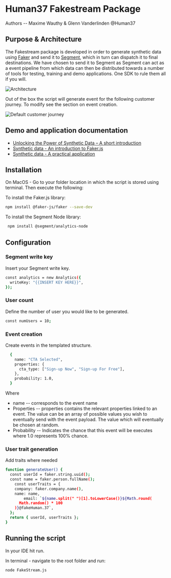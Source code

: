 # Human37 Fakestream Package

Authors -- Maxime Wauthy & Glenn Vanderlinden @Human37

## Purpose & Architecture

The Fakestream package is developed in order to generate synthetic data using [Faker](https://fakerjs.dev/) and send it to [Segment](https://segment.com), which in turn can dispatch it to final destinations. We have chosen to send it to Segment as Segment can act as a event pipeline from which data can then be distributed towards a number of tools for testing, training and demo applications. One SDK to rule them all if you will. 

![Architecture](https://i.ibb.co/Yy7bZbN/Measurecamp-Copy-of-Page-1-1.png)

Out of the box the script will generate event for the following customer journey. To modify see the section on event creation.

![Default customer journey](https://i.ibb.co/p343whR/Screenshot-2023-11-30-at-16-38-18.png)

## Demo and application documentation

* [Unlocking the Power of Synthetic Data – A short introduction](https://www.human37.com/post/unlocking-the-power-of-synthetic-data-a-short-introduction)
* [Synthetic data - An introduction to Faker.js](https://www.youtube.com/watch?v=kEnZslyQaS4&list=PL4YD95ENcSNTRAW5k65PDrzzQd2OsJs_c&ab_channel=Human37)
* [Synthetic data - A practical application](https://www.youtube.com/watch?v=JSyif515NFU&list=PL4YD95ENcSNTRAW5k65PDrzzQd2OsJs_c&index=2&ab_channel=Human37)

## Installation

On MacOS - Go to your folder location in which the script is stored using terminal. Then execute the following:

To install the Faker.js library:

```sh
npm install @faker-js/faker --save-dev
```
To install the Segment Node library:
```sh
 npm install @segment/analytics-node
```
## Configuration

### Segment write key 

Insert your Segment write key.
```sh 
const analytics = new Analytics({
  writeKey: "{{INSERT KEY HERE}}",
});
```
### User count

Define the number of user you would like to be generated.
```sh 
const numUsers = 10;
```

### Event creation

Create events in the templated structure.

```sh
  {
    name: "CTA Selected",
    properties: {
      cta_type: ["Sign-up Now", "Sign-up For Free"],
    },
    probability: 1.0,
  }
 ```

Where

- name -- corresponds to the event name
- Properties -- properties contains the relevant properties linked to an event. The value can be an array of possible values you wish to eventually send with the event payload. The value which will eventually be chosen at random.
- Probability -- Indicates the chance that this event will be executes where 1.0 represents 100% chance.

### User trait generation

Add traits where needed

```sh
function generateUser() {
  const userId = faker.string.uuid();
  const name = faker.person.fullName();
    const userTraits = {
    company: faker.company.name(),
    name: name,
        email: `${name.split(" ")[1].toLowerCase()}${Math.round(
      Math.random() * 100
    )}@fakeHuman.37`,
  };
  return { userId, userTraits };
}
 ```
## Running the script

In your IDE hit run.

In terminal - navigate to the root folder and run:
```sh
node FakeStream.js
 ```

